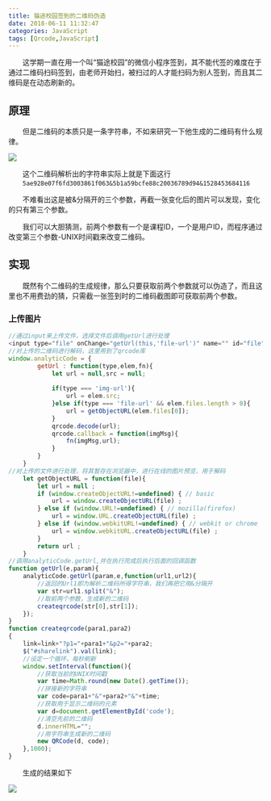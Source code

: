 ```yaml
---
title: 猫途校园签到的二维码伪造
date: 2018-06-11 11:32:47
categories: JavaScript
tags: [Qrcode,JavaScript]
---
```

&emsp;&emsp;这学期一直在用一个叫“猫途校园”的微信小程序签到，其不能代签的难度在于通过二维码扫码签到，由老师开始扫，被扫过的人才能扫码为别人签到，而且其二维码是在动态刷新的。

## 原理

&emsp;&emsp;但是二维码的本质只是一条字符串，不如来研究一下他生成的二维码有什么规律。  

![](https://pic.lufer.cc/images/2021/03/15/r6eRxA.jpg)

&emsp;&emsp;这个二维码解析出的字符串实际上就是下面这行  
&emsp;&emsp;`5ae928e07f6fd3003861f063&5b1a59bcfe88c20036789d94&1528453684116`

&emsp;&emsp;不难看出这是被&分隔开的三个参数，再截一张变化后的图片可以发现，变化的只有第三个参数。

&emsp;&emsp;我们可以大胆猜测，前两个参数有一个是课程ID，一个是用户ID，而程序通过改变第三个参数-UNIX时间戳来改变二维码。

## 实现

&emsp;&emsp;既然有个二维码的生成规律，那么只要获取前两个参数就可以伪造了，而且这里也不用费劲的猜，只需截一张签到时的二维码截图即可获取前两个参数。

### 上传图片
```JavaScript
//通过input来上传文件，选择文件后调用getUrl进行处理
<input type="file" onChange="getUrl(this,'file-url')" name="" id="file" value="" />
//对上传的二维码进行解码，这里用到了qrcode库
window.analyticCode = {
		getUrl : function(type,elem,fn){
			let url = null,src = null;
			
			if(type === 'img-url'){
				url = elem.src;
			}else if(type === 'file-url' && elem.files.length > 0){
				url = getObjectURL(elem.files[0]);
			}
			qrcode.decode(url);
			qrcode.callback = function(imgMsg){
				fn(imgMsg,url);
			}
		}
	}
//对上传的文件进行处理，将其暂存在浏览器中，进行在线的图片预览，用于解码
	let getObjectURL = function(file){
	    let url = null ; 
	    if (window.createObjectURL!=undefined) { // basic
	        url = window.createObjectURL(file) ;
	    } else if (window.URL!=undefined) { // mozilla(firefox)
	        url = window.URL.createObjectURL(file) ;
	    } else if (window.webkitURL!=undefined) { // webkit or chrome
	        url = window.webkitURL.createObjectURL(file) ;
	    }
	    return url ;
    }
//调用analyticCode.getUrl,并在执行完成后执行后面的回调函数
function getUrl(e,param){
	analyticCode.getUrl(param,e,function(url1,url2){
        //返回的Url1即为解析二维码所得字符串，我们再把它用&分隔开
        var str=url1.split("&");
        //取前两个参数，生成新的二维码
		createqrcode(str[0],str[1]);
	});
}
function createqrcode(para1,para2)
{
	link=link+"?p1="+para1+"&p2="+para2;
    $("#sharelink").val(link);
    //设定一个循环，每秒刷新
	window.setInterval(function(){
        //获取当前的UNIX时间戳
        var time=Math.round(new Date().getTime());
        //拼接新的字符串
        var code=para1+"&"+para2+"&"+time;
        //获取用于显示二维码的元素
        var d=document.getElementById('code');
        //清空先前的二维码
        d.innerHTML="";
        //用字符串生成新的二维码
		new QRCode(d, code);
	},1000);
}
```

&emsp;&emsp;生成的结果如下  

![](https://pic.lufer.cc/images/2021/03/15/r6e22d.jpg)
